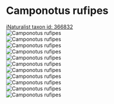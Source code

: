 
Camponotus rufipes
==================
  
[iNaturalist taxon id: 366832](https://www.inaturalist.org/taxa/366832)  
![Camponotus rufipes](https://inaturalist-open-data.s3.amazonaws.com/photos/245591324/medium.jpg)  
![Camponotus rufipes](https://inaturalist-open-data.s3.amazonaws.com/photos/242262783/medium.jpg)  
![Camponotus rufipes](https://inaturalist-open-data.s3.amazonaws.com/photos/238472998/medium.jpg)  
![Camponotus rufipes](https://inaturalist-open-data.s3.amazonaws.com/photos/238472406/medium.jpg)  
![Camponotus rufipes](https://inaturalist-open-data.s3.amazonaws.com/photos/237040297/medium.jpg)  
![Camponotus rufipes](https://inaturalist-open-data.s3.amazonaws.com/photos/237040272/medium.jpg)  
![Camponotus rufipes](https://inaturalist-open-data.s3.amazonaws.com/photos/233657501/medium.jpg)  
![Camponotus rufipes](https://inaturalist-open-data.s3.amazonaws.com/photos/233657483/medium.jpg)  
![Camponotus rufipes](https://inaturalist-open-data.s3.amazonaws.com/photos/215571052/medium.jpeg)  
![Camponotus rufipes](https://inaturalist-open-data.s3.amazonaws.com/photos/215571092/medium.jpeg)  
![Camponotus rufipes](https://inaturalist-open-data.s3.amazonaws.com/photos/215571122/medium.jpeg)